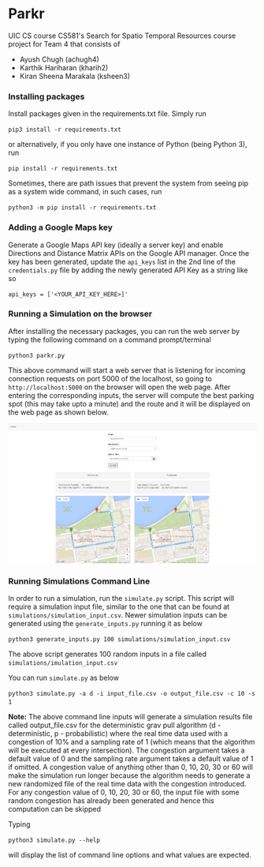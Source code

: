 # Parkr
UIC CS course CS581's Search for Spatio Temporal Resources course project for Team 4 that consists of 
  
  * Ayush Chugh (achugh4)
  * Karthik Hariharan (kharih2)
  * Kiran Sheena Marakala (ksheen3)


### Installing packages
Install packages given in the requirements.txt file. Simply run

`pip3 install -r requirements.txt`

or alternatively, if you only have one instance of Python (being Python 3), run

`pip install -r requirements.txt`

Sometimes, there are path issues that prevent the system from seeing pip as a system wide command, in such cases, run

`python3 -m pip install -r requirements.txt`


### Adding a Google Maps key
Generate a Google Maps API key (ideally a server key) and enable Directions and Distance Matrix APIs on the Google API manager. Once the key has been generated, update the `api_keys` list in the 2nd line of the `credentials.py` file by adding the newly generated API Key as a string like so

`api_keys = ['<YOUR_API_KEY_HERE>]'`


### Running a Simulation on the browser
After installing the necessary packages, you can run the web server by typing the following command on a command prompt/terminal

`python3 parkr.py`

This above command will start a web server that is listening for incoming connection requests on port 5000 of the localhost, so going to `http://localhost:5000` on the browser will open the web page. After entering the corresponding inputs, the server will compute the best parking spot (this may take upto a minute) and the route and it will be displayed on the web page as shown below.

![Web Page Simulation](https://raw.githubusercontent.com/realslimkarthik/Parkr/master/Web_Page_Screenshot.png "Browser Simulation")

### Running Simulations Command Line
In order to run a simulation, run the `simulate.py` script. This script will require a simulation input file, similar to the one that can be found at `simulations/simulation_input.csv`. Newer simulation inputs can be generated using the `generate_inputs.py` running it as below

`python3 generate_inputs.py 100 simulations/simulation_input.csv`

The above script generates 100 random inputs in a file called `simulations/imulation_input.csv`

You can run `simulate.py` as below

`python3 simulate.py -a d -i input_file.csv -o output_file.csv -c 10 -s 1`

__Note:__ The above command line inputs will generate a simulation results file called output_file.csv for the deterministic grav pull algorithm (d - deterministic, p - probabilistic) where the real time data used with a congestion of 10% and a sampling rate of 1 (which means that the algorithm will be executed at every intersection). The congestion argument takes a default value of 0 and the sampling rate argument takes a default value of 1 if omitted. A congestion value of anything other than 0, 10, 20, 30 or 60 will make the simulation run longer because the algorithm needs to generate a new randomized file of the real time data with the congestion introduced. For any congestion value of 0, 10, 20, 30 or 60, the input file with some random congestion has already been generated and hence this computation can be skipped

Typing 

`python3 simulate.py --help`

will display the list of command line options and what values are expected.
